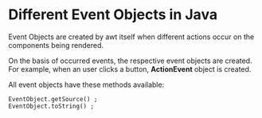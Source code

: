 Different Event Objects in Java
===============================
Event Objects are created by awt itself when different actions occur on the components being rendered.

On the basis of occurred events, the respective event objects are created.
For example, when an user clicks a button, **ActionEvent** object is created.

All event objects have these methods available:

    EventObject.getSource() ;
    EventObject.toString() ;

